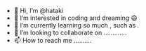 - 👋 Hi, I’m @hataki
- 👀 I’m interested in coding and dreaming :smile: 
- 🌱 I’m currently learning so much , such as *.*
- 💞️ I’m looking to collaborate on .............
- 📫 How to reach me ..........

<!---
hataki/hataki is a ✨ special ✨ repository because its `README.md` (this file) appears on your GitHub profile.
You can click the Preview link to take a look at your changes.
--->
